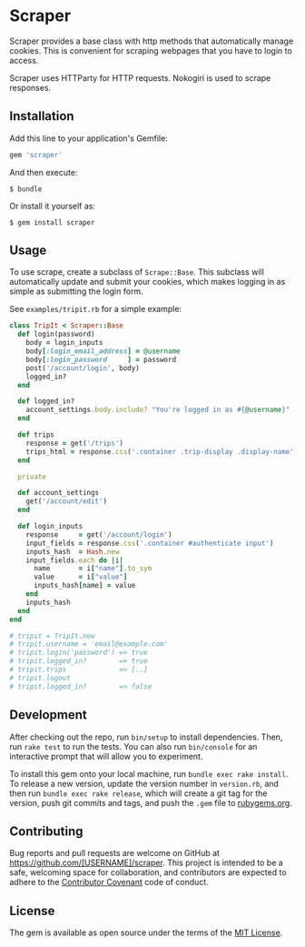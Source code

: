 # Scraper

Scraper provides a base class with http methods that automatically manage cookies. This is convenient for scraping webpages that you have to login to access.

Scraper uses HTTParty for HTTP requests. Nokogiri is used to scrape responses.

## Installation

Add this line to your application's Gemfile:

```ruby
gem 'scraper'
```

And then execute:

    $ bundle

Or install it yourself as:

    $ gem install scraper

## Usage

To use scrape, create a subclass of `Scrape::Base`. This subclass will automatically update and submit your cookies, which makes logging in as simple as submitting the login form.

See `examples/tripit.rb` for a simple example:

```ruby
class TripIt < Scraper::Base
  def login(password)
    body = login_inputs
    body[:login_email_address] = @username
    body[:login_password     ] = password
    post('/account/login', body)
    logged_in?
  end

  def logged_in?
    account_settings.body.include? "You're logged in as #{@username}"
  end

  def trips
    response = get('/trips')
    trips_html = response.css('.container .trip-display .display-name').map(&:text)
  end

  private

  def account_settings
    get('/account/edit')
  end

  def login_inputs
    response     = get('/account/login')
    input_fields = response.css('.container #authenticate input')
    inputs_hash  = Hash.new
    input_fields.each do |i|
      name       = i["name"].to_sym
      value      = i["value"]
      inputs_hash[name] = value
    end
    inputs_hash
  end
end

# tripit = TripIt.new
# tripit.username = 'email@example.com'
# tripit.login('password') => true
# tripit.logged_in?        => true
# tripit.trips             => [..]
# tripit.logout
# tripit.logged_in?        => false
```

## Development

After checking out the repo, run `bin/setup` to install dependencies. Then, run `rake test` to run the tests. You can also run `bin/console` for an interactive prompt that will allow you to experiment.

To install this gem onto your local machine, run `bundle exec rake install`. To release a new version, update the version number in `version.rb`, and then run `bundle exec rake release`, which will create a git tag for the version, push git commits and tags, and push the `.gem` file to [rubygems.org](https://rubygems.org).

## Contributing

Bug reports and pull requests are welcome on GitHub at https://github.com/[USERNAME]/scraper. This project is intended to be a safe, welcoming space for collaboration, and contributors are expected to adhere to the [Contributor Covenant](http://contributor-covenant.org) code of conduct.


## License

The gem is available as open source under the terms of the [MIT License](http://opensource.org/licenses/MIT).
